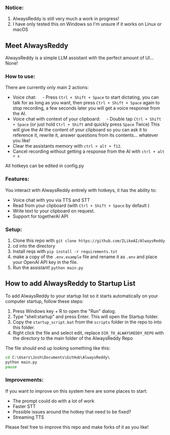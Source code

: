 ### Notice:
1. AlwaysReddy is still very much a work in progress!
2. I have only tested this on Windows so I'm unsure if it works on Linux or macOS

## Meet AlwaysReddy
AlwaysReddy is a simple LLM assistant with the perfect amount of UI... None!

### How to use:
There are currently only main 2 actions:
- Voice chat:
    - Press `Ctrl + Shift + Space`  to start dictating, you can talk for as long as you want, then press `Ctrl + Shift + Space` again to stop recording, a few seconds later you will get a voice response from the AI.
- Voice chat with context of your clipboard:
    - Double tap `Ctrl + Shift + Space` (or just hold `Ctrl + Shift` and quickly press `Space` Twice) This will give the AI the content of your clipboard so you can ask it to reference it, rewrite it, answer questions from its contents... whatever you like! 
- Clear the assistants memory with `ctrl + alt + f12`.
- Cancel recording without getting a response from the AI with `ctrl + alt + x`

All hotkeys can be edited in config.py

### Features:
You interact with AlwaysReddy entirely with hotkeys, it has the ability to:
- Voice chat with you via TTS and STT
- Read from your clipboard (with `Ctrl + Shift + Space` by default )
- Write text to your clipboard on request.
- Support for togetherAI API

### Setup:
1. Clone this repo with `git clone https://github.com/ILikeAI/AlwaysReddy`
2. cd into the directory
3. Install reqs with `pip install -r requirements.txt`
4. make a copy of the `.env.example` file and rename it as `.env` and place your OpenAI API key in the file.
5. Run the assistant! `python main.py`

## How to add AlwaysReddy to Startup List
To add AlwaysReddy to your startup list so it starts automatically on your computer startup, follow these steps:
1. Press Windows key + R to open the "Run" dialog.
2. Type "shell:startup" and press Enter. This will open the Startup folder.
3. Copy the `startup_script.bat` from the `scripts` folder in the repo to into this folder.
4. Right click the file and select edit, replace `DIR_TO_ALWAYSREDDY_REPO` with the directory to the main folder of the AlwaysReddy Repo

The file should end up looking something like this:
```cmd
cd C:\Users\Josh\Documents\GitHub\AlwaysReddy\
python main.py
pause
```

### Improvements:
If you want to improve on this system here are some places to start:
- The prompt could do with a lot of work
- Faster STT
- Possible issues around the hotkey that need to be fixed?
- Streaming TTS

Please feel free to improve this repo and make forks of it as you like!